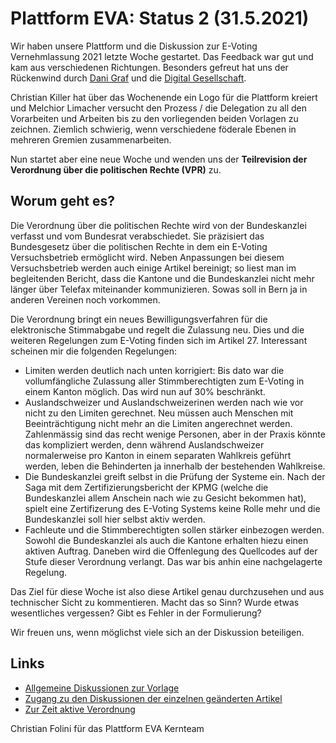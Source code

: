 # Plattform EVA: Status 2 (31.5.2021)

Wir haben unsere Plattform und die Diskussion zur E-Voting Vernehmlassung 2021 letzte Woche gestartet. Das Feedback war gut und kam aus verschiedenen Richtungen.  Besonders gefreut hat uns der Rückenwind durch [Dani Graf](https://twitter.com/dani_graf/status/1397585765681573890) und die [Digital Gesellschaft](https://twitter.com/digiges_ch/status/1397869618295939072).

Christian Killer hat über das Wochenende ein Logo für die Plattform kreiert und Melchior Limacher versucht den Prozess / die Delegation zu all den Vorarbeiten und Arbeiten bis zu den vorliegenden beiden Vorlagen zu zeichnen. Ziemlich schwierig, wenn verschiedene föderale Ebenen in mehreren Gremien zusammenarbeiten.

Nun startet aber eine neue Woche und wenden uns der **Teilrevision der Verordnung über die politischen Rechte (VPR)** zu. 

## Worum geht es?

Die Verordnung über die politischen Rechte wird von der Bundeskanzlei verfasst und vom Bundesrat verabschiedet. Sie präzisiert das Bundesgesetz über die politischen Rechte in dem ein E-Voting Versuchsbetrieb ermöglicht wird. Neben Anpassungen bei diesem Versuchsbetrieb werden auch einige Artikel bereinigt; so liest man im begleitenden Bericht, dass die Kantone und die Bundeskanzlei nicht mehr länger über Telefax miteinander kommunizieren. Sowas soll in Bern ja in anderen Vereinen noch vorkommen.

Die Verordnung bringt ein neues Bewilligungsverfahren für die elektronische Stimmabgabe und regelt die Zulassung neu. Dies und die weiteren Regelungen zum E-Voting finden sich im Artikel 27. Interessant scheinen mir die folgenden Regelungen:
* Limiten werden deutlich nach unten korrigiert: Bis dato war die vollumfängliche Zulassung aller Stimmberechtigten zum E-Voting in einem Kanton möglich. Das wird nun auf 30% beschränkt.
* Auslandschweizer und Auslandschweizerinen werden nach wie vor nicht zu den Limiten gerechnet. Neu müssen auch Menschen mit Beeinträchtigung nicht mehr an die Limiten angerechnet werden. Zahlenmässig sind das recht wenige Personen, aber in der Praxis könnte das kompliziert werden, denn während Auslandschweizer normalerweise pro Kanton in einem separaten Wahlkreis geführt werden, leben die Behinderten ja innerhalb der bestehenden Wahlkreise.
* Die Bundeskanzlei greift selbst in die Prüfung der Systeme ein. Nach der Saga mit dem Zertifizierungsbericht der KPMG (welche die Bundeskanzlei allem Anschein nach wie zu Gesicht bekommen hat), spielt eine Zertifizerung des E-Voting Systems keine Rolle mehr und die Bundeskanzlei soll hier selbst aktiv werden.
* Fachleute und die Stimmberechtigten sollen stärker einbezogen werden. Sowohl die Bundeskanzlei als auch die Kantone erhalten hiezu einen aktiven Auftrag. Daneben wird die Offenlegung des Quellcodes auf der Stufe dieser Verordnung verlangt. Das war bis anhin eine nachgelagerte Regelung. 

Das Ziel für diese Woche ist also diese Artikel genau durchzusehen und aus technischer Sicht zu kommentieren. Macht das so Sinn? Wurde etwas wesentliches vergessen? Gibt es Fehler in der Formulierung?

Wir freuen uns, wenn möglichst viele sich an der Diskussion beteiligen.

## Links

* [Allgemeine Diskussionen zur Vorlage](https://github.com/plattform-eva/revision-politische-rechte-2021/issues/66)
* [Zugang zu den Diskussionen der einzelnen geänderten Artikel](https://github.com/plattform-eva/revision-politische-rechte-2021/issues?q=is%3Aissue+is%3Aopen+label%3A%22VPR+%28Vorlage+1%29%22+sort%3Atitle-asc)
* [Zur Zeit aktive Verordnung](https://github.com/plattform-eva/revision-politische-rechte-2021/raw/main/docs/aktive-regulierung/SR_161.11_-_Verordnung_vom_24._Mai_1978_%C3%BCber_die_politischen_Rechte_(VPR).pdf)


Christian Folini für das Plattform EVA Kernteam



